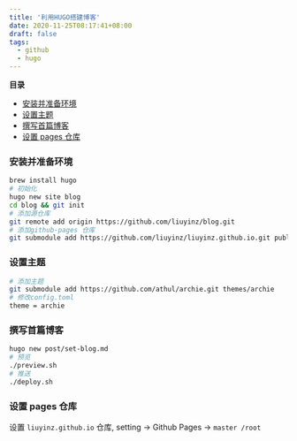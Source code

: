 ```yaml
---
title: '利用HUGO搭建博客'
date: 2020-11-25T08:17:41+08:00
draft: false
tags:
  - github
  - hugo
---
```


<!-- markdown-toc start -->

**目录**

- [安装并准备环境](#安装并准备环境)
- [设置主题](#设置主题)
- [撰写首篇博客](#撰写首篇博客)
- [设置 pages 仓库](#设置-pages-仓库)

<!-- markdown-toc end -->

### 安装并准备环境

```bash
brew install hugo
# 初始化
hugo new site blog
cd blog && git init
# 添加源仓库
git remote add origin https://github.com/liuyinz/blog.git
# 添加github-pages 仓库
git submodule add https://github.com/liuyinz/liuyinz.github.io.git public
```

### 设置主题

```bash
# 添加主题
git submodule add https://github.com/athul/archie.git themes/archie
# 修改config.toml
theme = archie
```

### 撰写首篇博客

```bash
hugo new post/set-blog.md
# 预览
./preview.sh
# 推送
./deploy.sh
```

### 设置 pages 仓库

设置 `liuyinz.github.io` 仓库, setting -> Github Pages -> `master /root`

